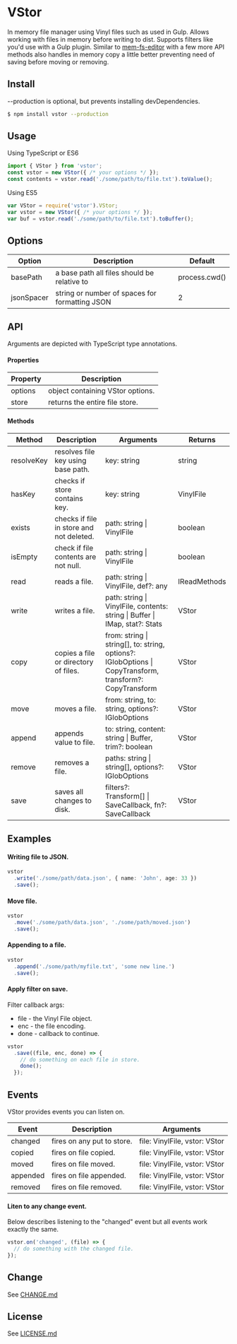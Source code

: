 # VStor

In memory file manager using Vinyl files such as used in Gulp. Allows working with files in memory before writing to dist. Supports filters like you'd use with a Gulp plugin. Similar to [mem-fs-editor](https://github.com/SBoudrias/mem-fs-editor) with a few more API methods also handles in memory copy a little better preventing need of saving before moving or removing.

## Install

--production is optional, but prevents installing devDependencies.

```sh
$ npm install vstor --production
```

## Usage

Using TypeScript or ES6

```ts
import { VStor } from 'vstor';
const vstor = new VStor({ /* your options */ });
const contents = vstor.read('./some/path/to/file.txt').toValue();
```

Using ES5

```js
var VStor = require('vstor').VStor;
var vstor = new VStor({ /* your options */ });
var buf = vstor.read('./some/path/to/file.txt').toBuffer();
```

## Options

<table>
  <thead>
    <tr><th>Option</th><th>Description</th><th>Default</th></tr>
  </thead>
  <tbody>
    <tr><td>basePath</td><td>a base path all files should be relative to</td><td>process.cwd()</td></tr>
    <tr><td>jsonSpacer</td><td>string or number of spaces for formatting JSON</td><td>2</td></tr>
  </tbody>
</table>

## API

Arguments are depicted with TypeScript type annotations.

#### Properties

<table>
  <thead>
    <tr><th>Property</th><th>Description</th></tr>
  </thead>
  <tbody>
    <tr><td>options</td><td>object containing VStor options.</td></tr>
    <tr><td>store</td><td>returns the entire file store.</td></tr>
  </tbody>
</table>

#### Methods

<table>
  <thead>
    <tr><th>Method</th><th>Description</th><th>Arguments</th><th>Returns</th></tr>
  </thead>
  <tbody>
    <tr><td>resolveKey</td><td>resolves file key using base path.</td><td>key: string</td><td>string</td></tr>
    <tr><td>hasKey</td><td>checks if store contains key.</td><td>key: string</td><td>VinylFile</td></tr>
    <tr><td>exists</td><td>checks if file in store and not deleted.</td><td>path: string | VinylFile</td><td>boolean</td></tr>
    <tr><td>isEmpty</td><td>check if file contents are not null.</td><td>path: string | VinylFile</td><td>boolean</td></tr>
    <tr><td>read</td><td>reads a file.</td><td>path: string | VinylFile, def?: any</td><td>IReadMethods</td></tr>
    <tr><td>write</td><td>writes a file.</td><td>path: string | VinylFile, contents: string | Buffer | IMap<any>, stat?: Stats</td><td>VStor</td></tr>
    <tr><td>copy</td><td>copies a file or directory of files.</td><td>from: string | string[], to: string, options?: IGlobOptions | CopyTransform, transform?: CopyTransform</td><td>VStor</td></tr>
    <tr><td>move</td><td>moves a file.</td><td>from: string, to: string, options?: IGlobOptions</td><td>VStor</td></tr>
    <tr><td>append</td><td>appends value to file.</td><td>to: string, content: string | Buffer, trim?: boolean</td><td>VStor</td></tr>
    <tr><td>remove</td><td>removes a file.</td><td>paths: string | string[], options?: IGlobOptions</td><td>VStor</td></tr>
    <tr><td>save</td><td>saves all changes to disk.</td><td>filters?: Transform[] | SaveCallback, fn?: SaveCallback</td><td>VStor</td></tr>
  </tbody>
</table>

## Examples

#### Writing file to JSON.

```ts
vstor
  .write('./some/path/data.json', { name: 'John', age: 33 })
  .save();
```

#### Move file.

```ts
vstor
  .move('./some/path/data.json', './some/path/moved.json')
  .save();
```

#### Appending to a file.

```ts
vstor
  .append('./some/path/myfile.txt', 'some new line.')
  .save();
```

#### Apply filter on save.

Filter callback args:

+ file - the Vinyl File object.
+ enc - the file encoding.
+ done - callback to continue.

```ts
vstor
  .save((file, enc, done) => {
    // do something on each file in store.
    done();
  });
```

## Events

VStor provides events you can listen on.

<table>
  <thead>
    <tr><th>Event</th><th>Description</th><th>Arguments</th></tr>
  </thead>
  <tbody>
    <tr><td>changed</td><td>fires on any put to store.</td><td>file: VinylFile, vstor: VStor</td></tr>
    <tr><td>copied</td><td>fires on file copied.</td><td>file: VinylFile, vstor: VStor</td></tr>
    <tr><td>moved</td><td>fires on file moved.</td><td>file: VinylFile, vstor: VStor</td></tr>
    <tr><td>appended</td><td>fires on file appended.</td><td>file: VinylFile, vstor: VStor</td></tr>
    <tr><td>removed</td><td>fires on file removed.</td><td>file: VinylFile, vstor: VStor</td></tr>
  </tbody>
</table>

#### Liten to any change event.

Below describes listening to the "changed" event but all events work exactly the same.

```ts
vstor.on('changed', (file) => {
  // do something with the changed file.
});
```


## Change

See [CHANGE.md](CHANGE.md)

## License

See [LICENSE.md](LICENSE.md)
